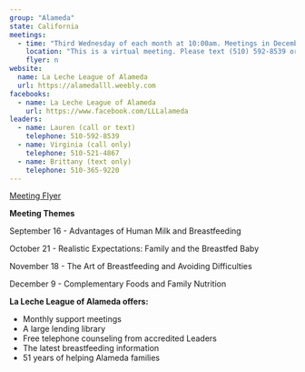 ```yaml
---
group: "Alameda"
state: California
meetings:
  - time: "Third Wednesday of each month at 10:00am. Meetings in December are held on the second Wednesday."
    location: "This is a virtual meeting. Please text (510) 592-8539 or email LLLofAlameda@gmail.com for meeting link and password."
    flyer: n
website:
  name: La Leche League of Alameda
  url: https://alamedalll.weebly.com
facebooks:
  - name: La Leche League of Alameda
    url: https://www.facebook.com/LLLalameda
leaders:
  - name: Lauren (call or text)
    telephone: 510-592-8539
  - name: Virginia (call only)
    telephone: 510-521-4867
  - name: Brittany (text only)
    telephone: 510-365-9220
---
```


[Meeting Flyer](alameda_series_meetings_fall_winter_2020.pdf)

**Meeting Themes**

September 16 - ​Advantages of Human Milk and Breastfeeding

October 21 - ​Realistic Expectations: Family and the Breastfed Baby

November 18 - ​The Art of Breastfeeding and Avoiding Difficulties

December 9 - ​Complementary Foods and Family Nutrition

**La Leche League of Alameda offers:**
- Monthly support meetings
- A large lending library
- Free telephone counseling from accredited Leaders
- The latest breastfeeding information
- 51 years of helping Alameda families